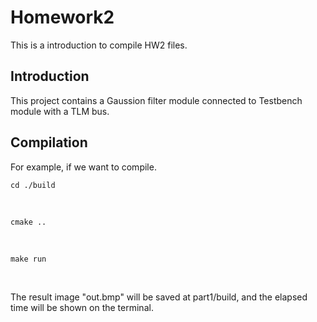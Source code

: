# Homework2
This is a introduction to compile HW2 files. <br>

## Introduction
This project contains a Gaussion filter module connected to Testbench module with a TLM bus. <br>

## Compilation
For example, if we want to compile.
<br>

    cd ./build 
<br>

    cmake ..
<br>

    make run
<br>

The result image "out.bmp" will be saved at part1/build, and the elapsed time will be shown on the terminal. <br>
